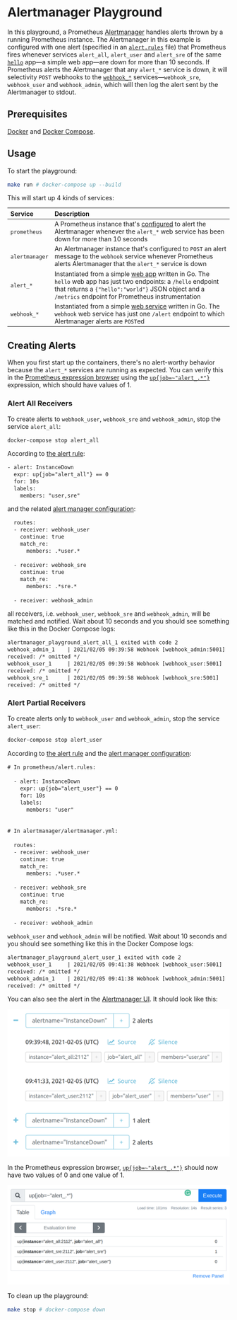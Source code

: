 # Alertmanager Playground

In this playground, a Prometheus [Alertmanager](https://github.com/prometheus/alertmanager) handles alerts thrown by a running Prometheus instance. The Alertmanager in this example is configured with one alert (specified in an [`alert.rules`](./prometheus/alert.rules) file) that Prometheus fires whenever services `alert_all`, `alert_user` and `alert_sre` of the same [`hello`](./hello/main.go) app—a simple web app—are down for more than 10 seconds. If Prometheus alerts the Alertmanager that any `alert_*` service is down, it will selectivity `POST` webhooks to the [`webhook_*`](./webhook/main.go) services—`webhook_sre`, `webhook_user` and `webhook_admin`, which will then log the alert sent by the Alertmanager to stdout.

## Prerequisites

[Docker](https://docker.com) and [Docker Compose](https://docs.docker.com/compose/).

## Usage

To start the playground:

```bash
make run # docker-compose up --build
```

This will start up 4 kinds of services:

Service | Description
:-------|:-----------
`prometheus` | A Prometheus instance that's [configured](./prometheus/alert.rules) to alert the Alertmanager whenever the `alert_*` web service has been down for more than 10 seconds
`alertmanager` | An Alertmanager instance that's configured to `POST` an alert message to the `webhook` service whenever Prometheus alerts Alertmanager that the `alert_*` service is down
`alert_*` | Instantiated from a simple [web app](./hello/main.go) written in Go. The `hello` web app has just two endpoints: a `/hello` endpoint that returns a `{"hello":"world"}` JSON object and a `/metrics` endpoint for Prometheus instrumentation
`webhook_*` | Instantiated from a simple [web service](./webhook/main.go) written in Go. The `webhook` web service has just one `/alert` endpoint to which Alertmanager alerts are `POST`ed

## Creating Alerts

When you first start up the containers, there's no alert-worthy behavior because the `alert_*` services are running as expected. You can verify this in the [Prometheus expression browser](http://localhost:9090/graph) using the [`up{job=~"alert_.*"}`](http://localhost:9090/graph?g0.range_input=1h&g0.expr=up%7Bjob%3D%22hello%22%7D&g0.tab=1) expression, which should have values of 1.

### Alert All Receivers

To create alerts to `webhook_user`, `webhook_sre` and `webhook_admin`, stop the service `alert_all`:

```bash
docker-compose stop alert_all
```

According to [the alert rule](./prometheus/alert.rules):

```
- alert: InstanceDown
  expr: up{job="alert_all"} == 0
  for: 10s
  labels:
    members: "user,sre"
```

and the related [alert manager configuration](./alertmanager/alertmanager.yml):

```
  routes:
  - receiver: webhook_user
    continue: true
    match_re:
      members: .*user.*

  - receiver: webhook_sre
    continue: true
    match_re:
      members: .*sre.*

  - receiver: webhook_admin
```

all receivers, i.e. `webhook_user`, `webhook_sre` and `webhook_admin`, will be matched and notified. Wait about 10 seconds and you should see something like this in the Docker Compose logs:

```
alertmanager_playground_alert_all_1 exited with code 2
webhook_admin_1    | 2021/02/05 09:39:58 Webhook [webhook_admin:5001] received: /* omitted */
webhook_user_1     | 2021/02/05 09:39:58 Webhook [webhook_user:5001] received: /* omitted */
webhook_sre_1      | 2021/02/05 09:39:58 Webhook [webhook_sre:5001] received: /* omitted */
```

### Alert Partial Receivers

To create alerts only to `webhook_user` and `webhook_admin`, stop the service `alert_user`:

```bash
docker-compose stop alert_user
```

According to [the alert rule](./prometheus/alert.rules) and the [alert manager configuration](./alertmanager/alertmanager.yml):

```
# In prometheus/alert.rules:

  - alert: InstanceDown
    expr: up{job="alert_user"} == 0
    for: 10s
    labels:
      members: "user"


# In alertmanager/alertmanager.yml:

  routes:
  - receiver: webhook_user
    continue: true
    match_re:
      members: .*user.*

  - receiver: webhook_sre
    continue: true
    match_re:
      members: .*sre.*

  - receiver: webhook_admin
```

`webhook_user` and `webhook_admin` will be notified. Wait about 10 seconds and you should see something like this in the Docker Compose logs:

```
alertmanager_playground_alert_user_1 exited with code 2
webhook_user_1     | 2021/02/05 09:41:38 Webhook [webhook_user:5001] received: /* omitted */
webhook_admin_1    | 2021/02/05 09:41:38 Webhook [webhook_admin:5001] received: /* omitted */
```

You can also see the alert in the [Alertmanager UI](http://localhost:9093/#/alerts). It should look like this:

![Alertmanager alert](./alert.png)

In the Prometheus expression browser, [`up{job=~"alert_.*"}`](http://localhost:9090/graph?g0.expr=up%7Bjob%3D~%22alert_.*%22%7D&g0.tab=1&g0.stacked=0&g0.range_input=1h) should now have two values of 0 and one value of 1.

![Prometheus UI](./prom_ui.png)

To clean up the playground:

```bash
make stop # docker-compose down
```